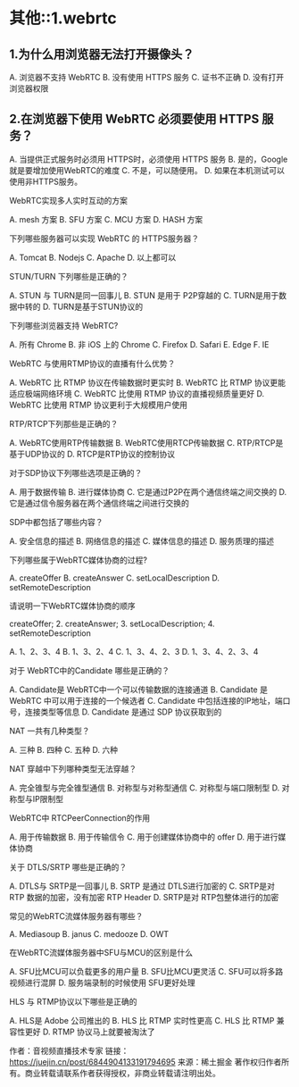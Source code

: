 # 其他::1.webrtc

## 1.为什么用浏览器无法打开摄像头？

A. 浏览器不支持 WebRTC
B. 没有使用 HTTPS 服务
C. 证书不正确
D. 没有打开浏览器权限

## 2.在浏览器下使用 WebRTC 必须要使用 HTTPS 服务？

A. 当提供正式服务时必须用 HTTPS时，必须使用 HTTPS 服务
B. 是的，Google 就是要增加使用WebRTC的难度
C. 不是，可以随便用。
D. 如果在本机测试可以使用非HTTPS服务。

WebRTC实现多人实时互动的方案

A. mesh 方案
B. SFU 方案
C. MCU 方案
D. HASH 方案

下列哪些服务器可以实现 WebRTC 的 HTTPS服务器？

A. Tomcat
B. Nodejs
C. Apache
D. 以上都可以

STUN/TURN 下列哪些是正确的？

A. STUN 与 TURN是同一回事儿
B. STUN 是用于 P2P穿越的
C. TURN是用于数据中转的
D. TURN是基于STUN协议的

下列哪些浏览器支持 WebRTC?

A. 所有 Chrome
B. 非 iOS 上的 Chrome
C. Firefox
D. Safari
E. Edge
F. IE

WebRTC 与使用RTMP协议的直播有什么优势？

A. WebRTC 比 RTMP 协议在传输数据时更实时
B. WebRTC 比 RTMP 协议更能适应极端网络环境
C. WebRTC 比使用 RTMP 协议的直播视频质量更好
D. WebRTC 比使用 RTMP 协议更利于大规模用户使用

RTP/RTCP下列那些是正确的？

A. WebRTC使用RTP传输数据
B. WebRTC使用RTCP传输数据
C. RTP/RTCP是基于UDP协议的
D. RTCP是RTP协议的控制协议

对于SDP协议下列哪些选项是正确的？

A. 用于数据传输
B. 进行媒体协商
C. 它是通过P2P在两个通信终端之间交换的
D. 它是通过信令服务器在两个通信终端之间进行交换的

SDP中都包括了哪些内容？

A. 安全信息的描述
B. 网络信息的描述
C. 媒体信息的描述
D. 服务质理的描述

下列哪些属于WebRTC媒体协商的过程?

A. createOffer
B. createAnswer
C. setLocalDescription
D. setRemoteDescription

请说明一下WebRTC媒体协商的顺序

createOffer; 2. createAnswer; 3. setLocalDescription; 4. setRemoteDescription

A. 1、2、3、4
B. 1、3、2、4
C. 1、3、4、2、3
D. 1、3、4、2、3、4

对于 WebRTC中的Candidate 哪些是正确的？

A. Candidate是 WebRTC中一个可以传输数据的连接通道
B. Candidate 是WebRTC 中可以用于连接的一个候选者
C. Candidate 中包括连接的IP地址，端口号，连接类型等信息
D. Candidate 是通过 SDP 协议获取到的

NAT 一共有几种类型？

A. 三种
B. 四种
C. 五种
D. 六种

NAT 穿越中下列哪种类型无法穿越？

A.  完全锥型与完全锥型通信
B.  对称型与对称型通信
C.  对称型与端口限制型
D.  对称型与IP限制型

WebRTC中 RTCPeerConnection的作用

A. 用于传输数据
B. 用于传输信令
C. 用于创建媒体协商中的 offer
D. 用于进行媒体协商

关于 DTLS/SRTP 哪些是正确的？

A. DTLS与 SRTP是一回事儿
B. SRTP 是通过 DTLS进行加密的
C. SRTP是对 RTP 数据的加密，没有加密 RTP Header
D. SRTP是对 RTP包整体进行的加密

常见的WebRTC流媒体服务器有哪些？

A. Mediasoup
B. janus
C. medooze
D. OWT

在WebRTC流媒体服务器中SFU与MCU的区别是什么

A. SFU比MCU可以负载更多的用户量
B. SFU比MCU更灵活
C. SFU可以将多路视频进行混屏
D. 服务端录制的时候使用 SFU更好处理

HLS 与 RTMP协议以下哪些是正确的

A. HLS是 Adobe 公司推出的
B. HLS 比 RTMP 实时性更高
C. HLS 比 RTMP 兼容性更好
D. RTMP 协议马上就要被淘汰了

作者：音视频直播技术专家
链接：<https://juejin.cn/post/6844904133191794695>
来源：稀土掘金
著作权归作者所有。商业转载请联系作者获得授权，非商业转载请注明出处。
